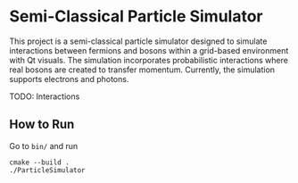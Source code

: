 # Semi-Classical Particle Simulator 
This project is a semi-classical particle simulator designed to simulate interactions between fermions and bosons within a grid-based environment with Qt visuals. The simulation incorporates probabilistic interactions where real bosons are created to transfer momentum. Currently, the simulation supports electrons and photons.

TODO: Interactions

## How to Run
Go to ``bin/`` and run 

```
cmake --build .
./ParticleSimulator
```